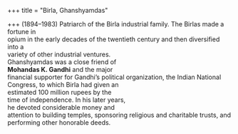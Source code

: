 +++
title = "Birla, Ghanshyamdas"

+++
(1894–1983) Patriarch of the Birla industrial family. The Birlas made a fortune in  
opium in the early decades of the twentieth century and then diversified into a  
variety of other industrial ventures.  
Ghanshyamdas was a close friend of  
**Mohandas K. Gandhi** and the major  
financial supporter for Gandhi’s political organization, the Indian National  
Congress, to which Birla had given an  
estimated 100 million rupees by the  
time of independence. In his later years,  
he devoted considerable money and  
attention to building temples, sponsoring religious and charitable trusts, and  
performing other honorable deeds.